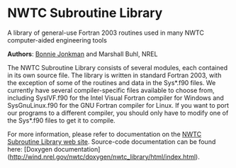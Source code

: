 # NWTC Subroutine Library
A library of general-use Fortran 2003 routines used in many NWTC computer-aided engineering tools

**Authors**: [Bonnie Jonkman](mailto:bonnie.jonkman@nrel.gov) and Marshall Buhl, NREL

The NWTC Subroutine Library consists of several modules, each contained in its own source file. The library is written in standard Fortran 2003, 
with the exception of some of the routines and data in the Sys\*.f90 files. We currently have several compiler-specific files available to choose 
from, including SysIVF.f90 for the Intel Visual Fortran compiler for Windows and SysGnuLinux.f90 for the GNU Fortran compiler for Linux. 
If you want to port our programs to a different compiler, you should only have to modify one of the Sys\*.f90 files to get it to compile.

For more information, please refer to documentation on the [NWTC Subroutine Library web site](https://nwtc.nrel.gov/NWTC_Library "NWTC_Library").
Source-code documentation can be found here: [Doxygen documentation] (http://wind.nrel.gov/nwtc/doxygen/nwtc_library/html/index.html).

